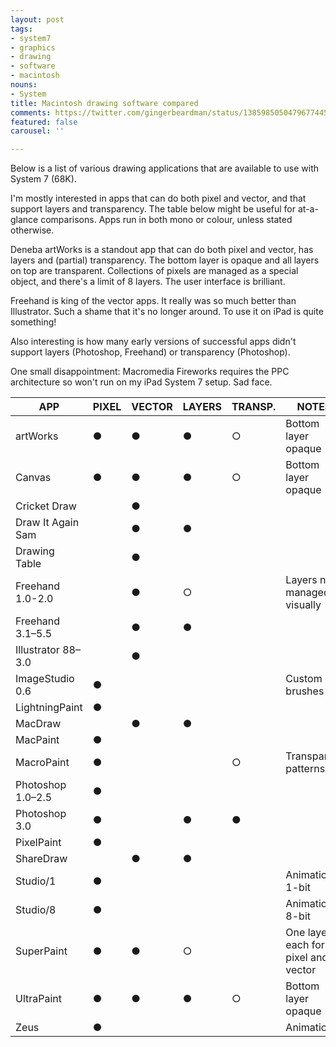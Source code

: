 ```yaml
---
layout: post
tags:
- system7
- graphics
- drawing
- software
- macintosh
nouns:
- System
title: Macintosh drawing software compared
comments: https://twitter.com/gingerbeardman/status/1385985050479677445
featured: false
carousel: ''

---
```

Below is a list of various drawing applications that are available to use with System 7 (68K).

I'm mostly interested in apps that can do both pixel and vector, and that support layers and transparency. The table below might be useful for at-a-glance comparisons. Apps run in both mono or colour, unless stated otherwise.

Deneba artWorks is a standout app that can do both pixel and vector, has layers and (partial) transparency. The bottom layer is opaque and all layers on top are transparent. Collections of pixels are managed as a special object, and there's a limit of 8 layers. The user interface is brilliant. 

Freehand is king of the vector apps. It really was so much better than Illustrator. Such a shame that it's no longer around. To use it on iPad is quite something!

Also interesting is how many early versions of successful apps didn't support layers (Photoshop, Freehand) or transparency (Photoshop).

One small disappointment: Macromedia Fireworks requires the PPC architecture so won't run on my iPad System 7 setup. Sad face.

| APP | PIXEL | VECTOR | LAYERS | TRANSP. | NOTES |
| --- | --- | --- | --- | --- | --- |
| artWorks | ● | ● | ● | ○ | Bottom layer opaque |
| Canvas | ● | ● | ● | ○ | Bottom layer opaque |
| Cricket Draw |  | ● |  |  |  |
| Draw It Again Sam |  | ● | ● |  |  |
| Drawing Table |  | ● |  |  |  |
| Freehand 1.0-2.0 |  | ● | ○ |  | Layers not managed visually |
| Freehand 3.1–5.5 |  | ● | ● |  |  |
| Illustrator 88–3.0 |  | ● |  |  |  |
| ImageStudio 0.6 | ● |  |  |  | Custom brushes |
| LightningPaint | ● |  |  |  |  |
| MacDraw |  | ● | ● |  |  |
| MacPaint | ● |  |  |  |  |
| MacroPaint | ● |  |  | ○ | Transparent patterns |
| Photoshop 1.0–2.5 | ● |  |  |  |  |
| Photoshop 3.0 | ● |  | ● | ● |  |
| PixelPaint | ● |  |  |  |  |
| ShareDraw |  | ● | ● |  |  |
| Studio/1 | ● |  |  |  | Animation, 1-bit |
| Studio/8 | ● |  |  |  | Animation, 8-bit |
| SuperPaint | ● | ● | ○ |  | One layer each for pixel and vector |
| UltraPaint | ● | ● | ● | ○ | Bottom layer opaque |
| Zeus | ● |  |  |  | Animation |
